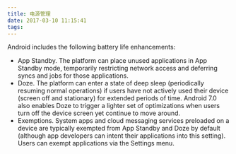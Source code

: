 ```yaml
---
title: 电源管理
date: 2017-03-10 11:15:41
tags:
---
```

Android includes the following battery life enhancements:
* App Standby. The platform can place unused applications in App Standby mode, temporarily restricting network access and deferring syncs and jobs for those applications.
* Doze. The platform can enter a state of deep sleep (periodically resuming normal operations) if users have not actively used their device (screen off and stationary) for extended periods of time. Android 7.0 also enables Doze to trigger a lighter set of optimizations when users turn off the device screen yet continue to move around.
* Exemptions. System apps and cloud messaging services preloaded on a device are typically exempted from App Standby and Doze by default (although app developers can intent their applications into this setting). Users can exempt applications via the Settings menu.
